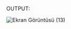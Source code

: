 OUTPUT:

 ![Ekran Görüntüsü (13)](https://user-images.githubusercontent.com/81915186/230473988-9132cc24-ec2b-4a33-bc5f-7c47aaba8c07.png)

